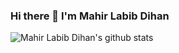 ### Hi there 👋 I'm Mahir Labib Dihan

<!--
**mahirlabibdihan/mahirlabibdihan** is a ✨ _special_ ✨ repository because its `README.md` (this file) appears on your GitHub profile.

Here are some ideas to get you started:

- 🔭 I’m currently working on ...
- 🌱 I’m currently learning ...
- 👯 I’m looking to collaborate on ...
- 🤔 I’m looking for help with ...
- 💬 Ask me about ...
- 📫 How to reach me: ...
- 😄 Pronouns: ...
- ⚡ Fun fact: ...
-->
![Mahir Labib Dihan's github stats](https://github-readme-stats.vercel.app/api?username=mahirlabibdihan&show_icons=true&theme=tokyonight&count_private=true)
